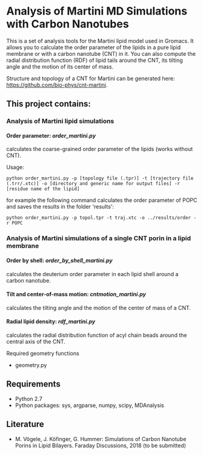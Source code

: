 # Analysis of Martini MD Simulations with Carbon Nanotubes

This is a set of analysis tools for the Martini lipid model used in Gromacs. It allows you to calculate the order parameter of the lipids in a pure lipid membrane or with a carbon nanotube (CNT) in it. You can also compute the radial distribution function (RDF) of lipid tails around the CNT, its tilting angle and the motion of its center of mass.

Structure and topology of a CNT for Martini can be generated here: https://github.com/bio-phys/cnt-martini.

## This project contains:

### Analysis of Martini lipid simulations

#### **Order parameter**: *order_martini.py* 
 calculates the coarse-grained order parameter of the lipids (works without CNT).
 
 Usage:
 
    python order_martini.py -p [topology file (.tpr)] -t [trajectory file (.trr/.xtc)] -o [directory and generic name for output files] -r [residue name of the lipid]
for example the following command calculates the order parameter of POPC and saves the results in the folder 'results':

    python order_martini.py -p topol.tpr -t traj.xtc -o ../results/order -r POPC

### Analysis of Martini simulations of a single CNT porin in a lipid membrane
#### **Order by shell**: *order_by_shell_martini.py* 
 calculates the deuterium order parameter in each lipid shell around a carbon nanotube.
#### **Tilt and center-of-mass motion**: *cntmotion_martini.py* 
 calculates the tilting angle and the motion of the center of mass of a CNT.
#### **Radial lipid density**: *rdf_martini.py* 
 calculates the radial distribution function of acyl chain beads around the central axis of the CNT.

Required geometry functions
 - geometry.py

## Requirements
 - Python 2.7
 - Python packages: sys, argparse, numpy, scipy, MDAnalysis

## Literature
 - M. Vögele, J. Köfinger, G. Hummer: 
Simulations of Carbon Nanotube Porins in Lipid Bilayers.
Faraday Discussions, 2018 (to be submitted)
